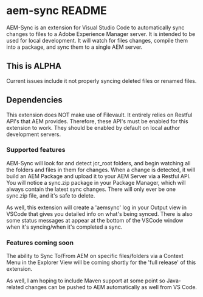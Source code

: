 # aem-sync README

AEM-Sync is an extension for Visual Studio Code to automatically sync changes to files to a Adobe Experience Manager server.  It is intended to be used for local development.  It will watch for files changes, compile them into a package, and sync them to a single AEM server.

## This is ALPHA
Current issues include it not properly syncing deleted files or renamed files.

## Dependencies
This extension does NOT make use of Filevault.  It entirely relies on Restful API's that AEM provides.  Therefore, these API's must be enabled for this extension to work.  They should be enabled by default on local author development servers.

### Supported features
AEM-Sync will look for and detect jcr_root folders, and begin watching all the folders and files in them for changes.   When a change is detected, it will build an AEM Package and upload it to your AEM Server via a Restful API.  You will notice a sync.zip package in your Package Manager, which will always contain the latest sync changes.  There will only ever be one sync.zip file, and it's safe to delete.

As well, this extension will create a 'aemsync' log in your Output view in VSCode that gives you detailed info on what's being synced.  There is also some status messages at appear at the bottom of the VSCode window when it's syncing/when it's completed a sync. 

### Features coming soon
The ability to Sync To/From AEM on specific files/folders via a Context Menu in the Explorer View will be coming shortly for the 'full release' of this extension.

As well, I am hoping to include Maven support at some point so Java-related changes can be pushed to AEM automatically as well from VS Code.
